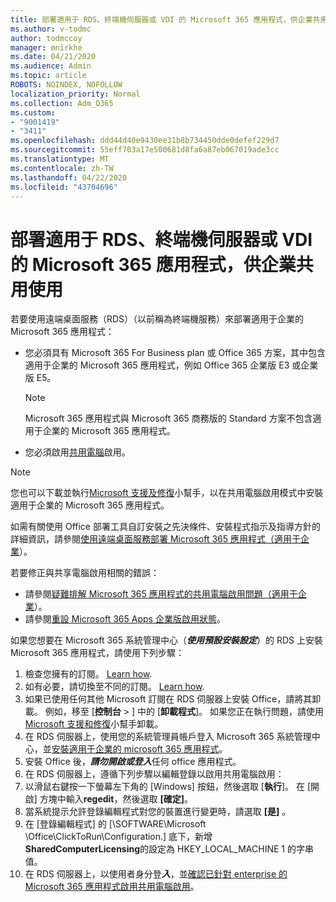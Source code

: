 ```yaml
---
title: 部署適用于 RDS、終端機伺服器或 VDI 的 Microsoft 365 應用程式，供企業共用使用
ms.author: v-todmc
author: todmccoy
manager: mnirkhe
ms.date: 04/21/2020
ms.audience: Admin
ms.topic: article
ROBOTS: NOINDEX, NOFOLLOW
localization_priority: Normal
ms.collection: Adm_O365
ms.custom:
- "9001419"
- "3411"
ms.openlocfilehash: ddd44d40e9430ee31b8b734450dde0defef229d7
ms.sourcegitcommit: 55eff703a17e500681d8fa6a87eb067019ade3cc
ms.translationtype: MT
ms.contentlocale: zh-TW
ms.lasthandoff: 04/22/2020
ms.locfileid: "43704696"
---
```

# <a name="deploying-microsoft-365-apps-for-enterprise-for-shared-use-on-rds-terminal-server-or-vdi"></a>部署適用于 RDS、終端機伺服器或 VDI 的 Microsoft 365 應用程式，供企業共用使用

若要使用遠端桌面服務（RDS）（以前稱為終端機服務）來部署適用于企業的 Microsoft 365 應用程式：
- 您必須具有 Microsoft 365 For Business plan 或 Office 365 方案，其中包含適用于企業的 Microsoft 365 應用程式，例如 Office 365 企業版 E3 或企業版 E5。
   > [!NOTE] 
   > Microsoft 365 應用程式與 Microsoft 365 商務版的 Standard 方案不包含適用于企業的 Microsoft 365 應用程式。
- 您必須啟用[共用電腦](https://docs.microsoft.com/DeployOffice/overview-of-shared-computer-activation-for-office-365-proplus)啟用。

> [!NOTE]
> 您也可以下載並執行[Microsoft 支援及修復](https://aka.ms/SaRA_OfficeSCA_M365Portal)小幫手，以在共用電腦啟用模式中安裝適用于企業的 Microsoft 365 應用程式。

如需有關使用 Office 部署工具自訂安裝之先決條件、安裝程式指示及指導方針的詳細資訊，請參閱[使用遠端桌面服務部署 Microsoft 365 應用程式（適用于企業](https://docs.microsoft.com/DeployOffice/deploy-office-365-proplus-by-using-remote-desktop-services)）。

若要修正與共享電腦啟用相關的錯誤：
- 請參閱[疑難排解 Microsoft 365 應用程式的共用電腦啟用問題（適用于企業](https://docs.microsoft.com/DeployOffice/troubleshoot-issues-with-shared-computer-activation-for-office-365-proplus)）。
- 請參閱[重設 Microsoft 365 Apps 企業版啟用狀態](https://go.microsoft.com/fwlink/?linkid=2109218)。

如果您想要在 Microsoft 365 系統管理中心（***使用預設安裝設定***）的 RDS 上安裝 Microsoft 365 應用程式，請使用下列步驟：

1.    檢查您擁有的訂閱。 [Learn how](https://docs.microsoft.com/office365/admin/admin-overview/what-subscription-do-i-have).
2.    如有必要，請切換至不同的訂閱。 [Learn how](https://docs.microsoft.com/office365/admin/subscriptions-and-billing/switch-to-a-different-plan).
3.    如果已使用任何其他 Microsoft 訂閱在 RDS 伺服器上安裝 Office，請將其卸載。 例如，移至 [**控制台** > ] 中的 [**卸載程式**]。 如果您正在執行問題，請使用[Microsoft 支援和修復](https://aka.ms/SARA-OfficeUninstall-Alchemy)小幫手卸載。
4.    在 RDS 伺服器上，使用您的系統管理員帳戶登入 Microsoft 365 系統管理中心，並[安裝適用于企業的 microsoft 365 應用程式](https://portal.office.com/OLS/MySoftware.aspx)。
5.    安裝 Office 後，***請勿開啟或登入***任何 office 應用程式。
6.    在 RDS 伺服器上，遵循下列步驟以編輯登錄以啟用共用電腦啟用：
   1. 以滑鼠右鍵按一下螢幕左下角的 [Windows] 按鈕，然後選取 [**執行**]。 在 [開啟] 方塊中輸入**regedit**，然後選取 **[確定]**。
   2. 當系統提示允許登錄編輯程式對您的裝置進行變更時，請選取 **[是]** 。
   3. 在 [登錄編輯程式] 的 [\SOFTWARE\Microsoft \Office\ClickToRun\Configuration.] 底下，新增**SharedComputerLicensing**的設定為 HKEY_LOCAL_MACHINE 1 的字串值。
   4. 在 RDS 伺服器上，以使用者身分登***入***，並[確認已針對 enterprise 的 Microsoft 365 應用程式啟用共用電腦啟用](https://docs.microsoft.com/DeployOffice/troubleshoot-issues-with-shared-computer-activation-for-office-365-proplus#verify-that-activation-for-office-365-proplus-succeeded)。

